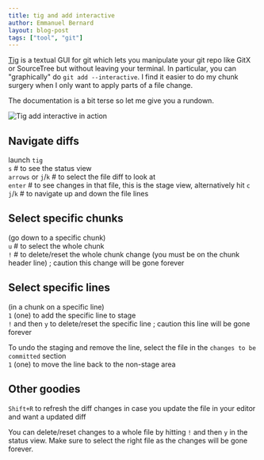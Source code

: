 ```yaml
---
title: tig and add interactive
author: Emmanuel Bernard
layout: blog-post
tags: ["tool", "git"]
---
```

[Tig](http://jonas.nitro.dk/tig/) is a textual GUI for git which lets you manipulate your git repo like GitX or SourceTree but without leaving your terminal.
In particular, you can "graphically" do `git add --interactive`.
I find it easier to do my chunk surgery when I only want to apply parts of a file change.

The documentation is a bit terse so let me give you a rundown.

![Tig add interactive in action](/images/blog/tig-animation.gif)


## Navigate diffs

launch `tig`  
`s` # to see the status view  
`arrows` or `j`/`k` # to select the file diff to look at  
`enter` # to see changes in that file, this is the stage view, alternatively hit `c`  
`j`/`k` # to navigate up and down the file lines  

## Select specific chunks

(go down to a specific chunk)  
`u` # to select the whole chunk  
`!` # to delete/reset the whole chunk change (you must be on the chunk header line) ; caution this change will be gone forever  

## Select specific lines

(in a chunk on a specific line)  
`1` (one) to add the specific line to stage  
`!` and then `y` to delete/reset the specific line ; caution this line will be gone forever  

To undo the staging and remove the line, select the file in the `changes to be committed` section  
`1` (one) to move the line back to the non-stage area

## Other goodies

`Shift+R` to refresh the diff changes in case you update the file in your editor and want a updated diff

You can delete/reset changes to a whole file by hitting `!` and then `y` in the status view.
Make sure to select the right file as the changes will be gone forever.
